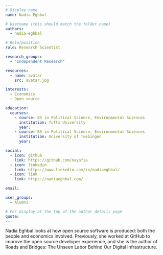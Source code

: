 ```yaml
---
# Display name
name: Nadia Eghbal

# Username (this should match the folder name)
authors:
  - nadia-eghbal

# Role/position
role: Research Scientist

research_groups:
  - "Independent Research"

resources:
  - name: avatar
    src: avatar.jpg

interests:
  - Economics
  - Open source

education:
  courses:
    - course: BS in Political Science, Environmental Sciences
      institution: Tufts University
      year:
    - course: BS in Political Science, Environmental Sciences
      institution: University of Tuebingen
      year:

social:
  - icon: github
    link: https://github.com/nayafia
  - icon: linkedin
    link: https://www.linkedin.com/in/nadiaeghbal/
  - icon: link
    link: https://nadiaeghbal.com/

email:

user_groups:
  - Alumni

# For display at the top of the author details page
quote:
---
```


Nadia Eghbal looks at how open source software is produced: both the people and economics involved. Previously, she worked at GitHub to improve the open source developer experience, and she is the author of Roads and Bridges: The Unseen Labor Behind Our Digital Infrastructure.
